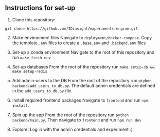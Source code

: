 ## Instructions for set-up
1. Clone this repository:
```
git clone https://github.com/IDinsight/experiments-engine.git
```

2. Make environment files
Navigate to `deployment/docker-compose`. Copy the template `.env` files to create a `.base.env` and `.backend.env` files

3. Set-up a conda environment
Navigate to the root of this repository and run `make fresh-env`

4. Set-up databases
From the root of the repository run `make setup-db && make setup-redis`

5. Add admin-users to the DB
From the root of the repository run `ptyhon backend/add_users_to_db.py`. The default admin credentials are defined in the `add_users_to_db.py` file.

6. Install required frontend packages
Navigate to `frontend` and run `npm install`.

7. Spin up the app
From the root of the repository run `python backend/main.py`.
Then navigate to `frontend` and run `npm run dev`

8. Explore!
Log in with the admin credentials and experiment :)

